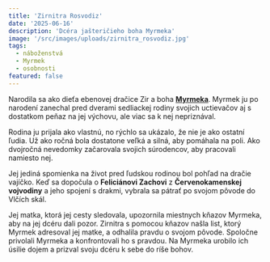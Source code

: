 ```yaml
---
title: 'Zirnitra Rosvodiz'
date: '2025-06-16'
description: 'Dcéra jašteričieho boha Myrmeka'
image: '/src/images/uploads/zirnitra_rosvodiz.jpg'
tags:
  - náboženstvá
  - Myrmek
  - osobnosti
featured: false
---
```


Narodila sa ako dieťa ebenovej dračice Zir a boha [**Myrmeka**](/articles/Cirkev-Myrmekova.md). Myrmek ju po narodení zanechal pred dverami sedliackej rodiny svojich uctievačov aj s dostatkom peňaz na jej výchovu, ale viac sa k nej nepriznával.

Rodina ju prijala ako vlastnú, no rýchlo sa ukázalo, že nie je ako ostatní ľudia. Už ako ročná bola dostatone veľká a silná, aby pomáhala na poli. Ako dvojročná nevedomky začarovala svojich súrodencov, aby pracovali namiesto nej.

Jej jediná spomienka na život pred ľudskou rodinou bol pohľad na dračie vajíčko. Keď sa dopočula o **Feliciánovi Zachovi** z **Červenokamenskej vojvodiny** a jeho spojení s drakmi, vybrala sa pátrať po svojom pôvode do Vlčích skál.

Jej matka, ktorá jej cesty sledovala, upozornila miestnych kňazov Myrmeka, aby na jej dcéru dali pozor. Zirnitra s pomocou kňazov našla list, ktorý Myrmek adresoval jej matke, a odhalila pravdu o svojom pôvode. Spoločne privolali Myrmeka a konfrontovali ho s pravdou. Na Myrmeka urobilo ich úsilie dojem a prizval svoju dcéru k sebe do ríše bohov.